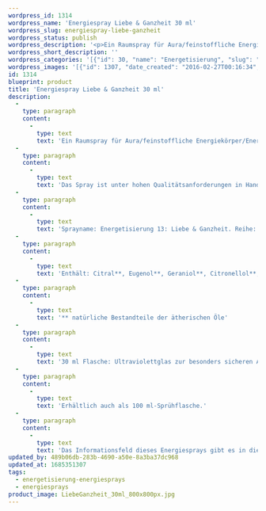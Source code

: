 ```yaml
---
wordpress_id: 1314
wordpress_name: 'Energiespray Liebe & Ganzheit 30 ml'
wordpress_slug: energiespray-liebe-ganzheit
wordpress_status: publish
wordpress_description: '<p>Ein Raumspray für Aura/feinstoffliche Energiekörper/Energiefelder in Räumen mit einem aktivierbaren Informationsfeld zu Liebe und Ganzheit sowie dem energetischen Zugang zu den dazugehörigen universellen Wissenspools.</p><p>Das Spray ist unter hohen Qualitätsanforderungen in Handarbeit in Deutschland hergestellt aus mehrfach gereinigtem und energetisiertem Wasser (76%, konserviert mit 96%igem Weingeist (24%). Abgestimmt auf die Energie ist die Komposition von naturreinen ätherischen Ölen* (bio) (Duftrichtung: blumig, lieblich).</p><p>Sprayname: Energetisierung 13: Liebe &amp; Ganzheit. Reihe: Energetisierung</p><p>Enthält: Citral**, Eugenol**, Geraniol**‚ Citronellol**, Limonene**, Linalool**, Farnesol**.<br />** natürliche Bestandteile der ätherischen Öle</p><p>30 ml Flasche: Ultraviolettglas zur besonders sicheren Aufbewahrung mit hochwertigem, goldfarbenen Metallpumpzerstäuber (Steigrohr: Plastik). Etikett: Wasserfest, leicht energetisiert mit dem Informationsfeld des Airsprays.</p><p>Erhältlich auch als 100 ml-Sprühflasche.</p><p>Das Informationsfeld dieses Energiesprays gibt es in diesem Shop auch als <a href="https://my.feenbaum.de/produkt-kategorie/energiebilder/fotokarten/energetisierung-fotokarten/">Fotokarte</a>, <a href="https://my.feenbaum.de/produkt-kategorie/energiebilder/wandbilder/energetisierung/">Wandbild</a> und <a href="https://my.feenbaum.de/produkt-kategorie/energiekissen/energetisierung-energiekissen/">Energiekissen</a></p><p><a href="https://my.feenbaum.de/anwendung-energiesprays/">Anwendungshinweise</a></p>'
wordpress_short_description: ''
wordpress_categories: '[{"id": 30, "name": "Energetisierung", "slug": "energetisierung-energiesprays"}, {"id": 29, "name": "Energiesprays", "slug": "energiesprays"}]'
wordpress_images: '[{"id": 1307, "date_created": "2016-02-27T00:16:34", "date_created_gmt": "2016-02-26T22:16:34", "date_modified": "2016-02-27T00:16:34", "date_modified_gmt": "2016-02-26T22:16:34", "src": "https://my.feenbaum.de/wp-content/uploads/2016/02/LiebeGanzheit_30ml_800x800px.jpg", "name": "LiebeGanzheit_30ml_800x800px", "alt": ""}, {"id": 1003, "date_created": "2016-02-25T01:53:16", "date_created_gmt": "2016-02-24T23:53:16", "date_modified": "2016-02-25T01:53:16", "date_modified_gmt": "2016-02-24T23:53:16", "src": "https://my.feenbaum.de/wp-content/uploads/2016/02/13-Liebe-Ganzheit_800x800-W-1.jpg", "name": "13-Liebe-Ganzheit_800x800-W", "alt": ""}]'
id: 1314
blueprint: product
title: 'Energiespray Liebe & Ganzheit 30 ml'
description:
  -
    type: paragraph
    content:
      -
        type: text
        text: 'Ein Raumspray für Aura/feinstoffliche Energiekörper/Energiefelder in Räumen mit einem aktivierbaren Informationsfeld zu Liebe und Ganzheit sowie dem energetischen Zugang zu den dazugehörigen universellen Wissenspools.'
  -
    type: paragraph
    content:
      -
        type: text
        text: 'Das Spray ist unter hohen Qualitätsanforderungen in Handarbeit in Deutschland hergestellt aus mehrfach gereinigtem und energetisiertem Wasser (76%, konserviert mit 96%igem Weingeist (24%). Abgestimmt auf die Energie ist die Komposition von naturreinen ätherischen Ölen* (bio) (Duftrichtung: blumig, lieblich).'
  -
    type: paragraph
    content:
      -
        type: text
        text: 'Sprayname: Energetisierung 13: Liebe & Ganzheit. Reihe: Energetisierung'
  -
    type: paragraph
    content:
      -
        type: text
        text: 'Enthält: Citral**, Eugenol**, Geraniol**‚ Citronellol**, Limonene**, Linalool**, Farnesol**.'
  -
    type: paragraph
    content:
      -
        type: text
        text: '** natürliche Bestandteile der ätherischen Öle'
  -
    type: paragraph
    content:
      -
        type: text
        text: '30 ml Flasche: Ultraviolettglas zur besonders sicheren Aufbewahrung mit hochwertigem, goldfarbenen Metallpumpzerstäuber (Steigrohr: Plastik). Etikett: Wasserfest, leicht energetisiert mit dem Informationsfeld des Airsprays.'
  -
    type: paragraph
    content:
      -
        type: text
        text: 'Erhältlich auch als 100 ml-Sprühflasche.'
  -
    type: paragraph
    content:
      -
        type: text
        text: 'Das Informationsfeld dieses Energiesprays gibt es in diesem Shop auch als Fotokarte, Wandbild und Energiekissen'
updated_by: 489b06db-283b-4690-a50e-8a3ba37dc968
updated_at: 1685351307
tags:
  - energetisierung-energiesprays
  - energiesprays
product_image: LiebeGanzheit_30ml_800x800px.jpg
---
```

